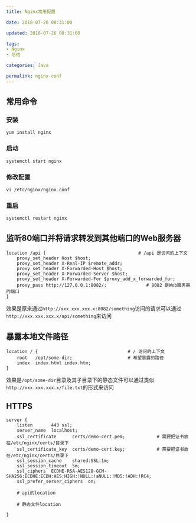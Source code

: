 ```yaml
---
title: Nginx常用配置

date: 2018-07-26 08:31:00

updated: 2018-07-26 08:31:00

tags:
- Nginx
- 总结

categories: Java

permalink: nginx-conf
---
```




## 常用命令

### 安装

~~~shell
yum install nginx
~~~

### 启动

~~~shell
systemctl start nginx
~~~

### 修改配置

~~~shell
vi /etc/nginx/nginx.conf
~~~

### 重启

~~~shell
systemctl restart nginx
~~~



## 监听80端口并将请求转发到其他端口的Web服务器

~~~nginx
location /api {									  # /api 是访问的上下文
    proxy_set_header Host $host;
    proxy_set_header X-Real-IP $remote_addr;
    proxy_set_header X-Forwarded-Host $host;
    proxy_set_header X-Forwarded-Server $host;
    proxy_set_header X-Forwarded-For $proxy_add_x_forwarded_for;
    proxy_pass http://127.0.0.1:8082/;               # 8082 是Web服务器的端口
}
~~~

效果是原来通过`http://xxx.xxx.xxx.x:8082/something`访问的请求可以通过`http://xxx.xxx.xxx.x/api/something`来访问



## 暴露本地文件路径

~~~nginx
location / {                                  # / 访问的上下文
    root   /opt/some-dir;                     # 希望暴露的路径
    index  index.html index.htm;
}
~~~

效果是`/opt/some-dir`目录及其子目录下的静态文件可以通过类似`http://xxx.xxx.xxx.x/file.txt`的形式来访问



## HTTPS

~~~nginx
server {
    listen       443 ssl;
    server_name  localhost;
    ssl_certificate      certs/demo-cert.pem;            # 需要把证书放在/etc/nginx/certs/目录下
    ssl_certificate_key  certs/demo-cert.key;            # 需要把证书放在/etc/nginx/certs/目录下
    ssl_session_cache    shared:SSL:1m;
    ssl_session_timeout  5m;
    ssl_ciphers  ECDHE-RSA-AES128-GCM-SHA256:ECDHE:ECDH:AES:HIGH:!NULL:!aNULL:!MD5:!ADH:!RC4;
    ssl_prefer_server_ciphers  on;

    # api的location

    # 静态文件location

}
~~~